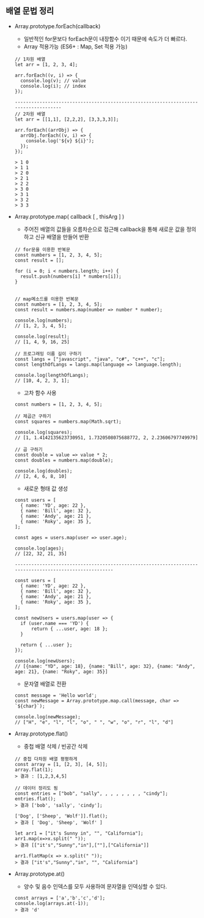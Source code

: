 ## 배열 문법 정리

- Array.prototype.forEach(callback)

  - 일반적인 for문보다 forEach문이 내장함수 이기 때문에 속도가 더 빠르다.
  - Array 적용가능 (ES6+ : Map, Set 적용 가능)

  ```
  // 1차원 배열
  let arr = [1, 2, 3, 4];

  arr.forEach((v, i) => {
    console.log(v); // value
    console.log(i); // index
  });

  ------------------------------------------------------------------------------------
  // 2차원 배열
  let arr = [[1,1], [2,2,2], [3,3,3,3]];

  arr.forEach((arrObj) => {
    arrObj.forEach((v, i) => {
      console.log('${v} ${i}');
    });
  });

  > 1 0
  > 1 1
  > 2 0
  > 2 1
  > 2 2
  > 3 0
  > 3 1
  > 3 2
  > 3 3
  ```

- Array.prototype.map( callback [ , thisArg ] )

  - 주어진 배열의 값들을 오름차순으로 접근해 callback을 통해 새로운 값을 정의하고 신규 배열을 만들어 반환

  ```
  // for문을 이용한 반복문
  const numbers = [1, 2, 3, 4, 5];
  const result = [];

  for (i = 0; i < numbers.length; i++) {
    result.push(numbers[i] * numbers[i]);
  }


  // map메소드를 이용한 반복문
  const numbers = [1, 2, 3, 4, 5];
  const result = numbers.map(number => number * number);

  console.log(numbers);
  // [1, 2, 3, 4, 5];

  console.log(result);
  // [1, 4, 9, 16, 25]
  ```

  ```
  // 프로그래밍 이름 길이 구하기
  const langs = ["javascript", "java", "c#", "c++", "c"];
  const lengthOfLangs = langs.map(language => language.length);

  console.log(lengthOfLangs);
  // [10, 4, 2, 3, 1];
  ```

  - 고차 함수 사용

  ```
  const numbers = [1, 2, 3, 4, 5];

  // 제곱근 구하기
  const squares = numbers.map(Math.sqrt);

  console.log(squares);
  // [1, 1.4142135623730951, 1.7320508075688772, 2, 2.23606797749979]

  // 곱 구하기
  const double = value => value * 2;
  const doubles = numbers.map(double);

  console.log(doubles);
  // [2, 4, 6, 8, 10]
  ```

  - 새로운 형태 값 생성

  ```
  const users = [
    { name: 'YD', age: 22 },
    { name: 'Bill', age: 32 },
    { name: 'Andy', age: 21 },
    { name: 'Roky', age: 35 },
  ];

  const ages = users.map(user => user.age);

  console.log(ages);
  // [22, 32, 21, 35]

  -------------------------------------------------------------------------------------------------------

  const users = [
    { name: 'YD', age: 22 },
    { name: 'Bill', age: 32 },
    { name: 'Andy', age: 21 },
    { name: 'Roky', age: 35 },
  ];

  const newUsers = users.map(user => {
    if (user.name === 'YD') {
        return { ...user, age: 18 };
    }

    return { ...user };
  });

  console.log(newUsers);
  // [{name: "YD", age: 18}, {name: "Bill", age: 32}, {name: "Andy", age: 21}, {name: "Roky", age: 35}]
  ```

  - 문자열 배열로 전환

  ```
  const message = 'Hello world';
  const newMessage = Array.prototype.map.call(message, char => `${char}`);

  console.log(newMessage);
  // ["H", "e", "l", "l", "o", " ", "w", "o", "r", "l", "d"]
  ```

- Array.prototype.flat()

  - 중첩 배열 삭제 / 빈공간 삭제

  ```
  // 중첩 다차원 배열 평평하게
  const array = [1, [2, 3], [4, 5]];
  array.flat(1);
  > 결과 : [1,2,3,4,5]

  // 데이터 정리도 됨
  const entries = ["bob", "sally", , , , , , , , "cindy"];
  entries.flat();
  > 결과 ['bob', 'sally', 'cindy'];

  ['Dog', ['Sheep', 'Wolf']].flat();
  > 결과 [ 'Dog', 'Sheep', 'Wolf' ]

  let arr1 = ["it's Sunny in", "", "California"];
  arr1.map(x=>x.split(" "));
  > 결과 [["it's","Sunny","in"],[""],["California"]]

  arr1.flatMap(x => x.split(" "));
  > 결과 ["it's","Sunny","in", "", "California"]
  ```

- Array.prototype.at()
  - 양수 및 음수 인덱스를 모두 사용하여 문자열을 인덱싱할 수 있다.
  ```
  const arrays = ['a','b','c','d'];
  console.log(arrays.at(-1));
  > 결과 'd'
  ```
